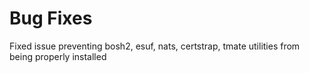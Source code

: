 # Bug Fixes

Fixed issue preventing bosh2, esuf, nats, certstrap, tmate utilities from being properly installed
